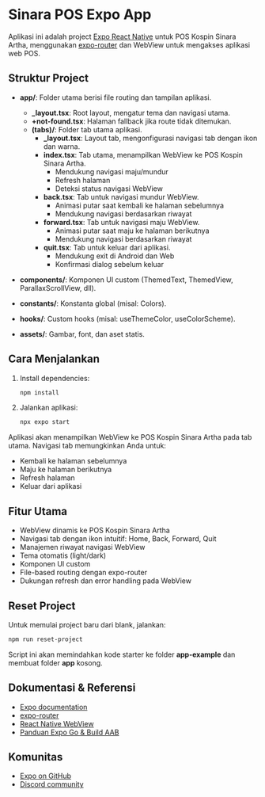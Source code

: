 # Sinara POS Expo App

Aplikasi ini adalah project [Expo React Native](https://expo.dev) untuk POS Kospin Sinara Artha, menggunakan [expo-router](https://expo.dev/router) dan WebView untuk mengakses aplikasi web POS.

## Struktur Project

- **app/**: Folder utama berisi file routing dan tampilan aplikasi.
  - **_layout.tsx**: Root layout, mengatur tema dan navigasi utama.
  - **+not-found.tsx**: Halaman fallback jika route tidak ditemukan.
  - **(tabs)/**: Folder tab utama aplikasi.
    - **_layout.tsx**: Layout tab, mengonfigurasi navigasi tab dengan ikon dan warna.
    - **index.tsx**: Tab utama, menampilkan WebView ke POS Kospin Sinara Artha.
      - Mendukung navigasi maju/mundur
      - Refresh halaman
      - Deteksi status navigasi WebView
    - **back.tsx**: Tab untuk navigasi mundur WebView.
      - Animasi putar saat kembali ke halaman sebelumnya
      - Mendukung navigasi berdasarkan riwayat
    - **forward.tsx**: Tab untuk navigasi maju WebView.
      - Animasi putar saat maju ke halaman berikutnya
      - Mendukung navigasi berdasarkan riwayat
    - **quit.tsx**: Tab untuk keluar dari aplikasi.
      - Mendukung exit di Android dan Web
      - Konfirmasi dialog sebelum keluar

- **components/**: Komponen UI custom (ThemedText, ThemedView, ParallaxScrollView, dll).
- **constants/**: Konstanta global (misal: Colors).
- **hooks/**: Custom hooks (misal: useThemeColor, useColorScheme).
- **assets/**: Gambar, font, dan aset statis.

## Cara Menjalankan

1. Install dependencies:
   ```bash
   npm install
   ```
2. Jalankan aplikasi:
   ```bash
   npx expo start
   ```

Aplikasi akan menampilkan WebView ke POS Kospin Sinara Artha pada tab utama. Navigasi tab memungkinkan Anda untuk:
- Kembali ke halaman sebelumnya
- Maju ke halaman berikutnya
- Refresh halaman
- Keluar dari aplikasi

## Fitur Utama
- WebView dinamis ke POS Kospin Sinara Artha
- Navigasi tab dengan ikon intuitif: Home, Back, Forward, Quit
- Manajemen riwayat navigasi WebView
- Tema otomatis (light/dark)
- Komponen UI custom
- File-based routing dengan expo-router
- Dukungan refresh dan error handling pada WebView

## Reset Project

Untuk memulai project baru dari blank, jalankan:
```bash
npm run reset-project
```
Script ini akan memindahkan kode starter ke folder **app-example** dan membuat folder **app** kosong.

## Dokumentasi & Referensi
- [Expo documentation](https://docs.expo.dev/)
- [expo-router](https://expo.dev/router)
- [React Native WebView](https://github.com/react-native-webview/react-native-webview)
- [Panduan Expo Go & Build AAB](./EXPOGO.md)

## Komunitas
- [Expo on GitHub](https://github.com/expo/expo)
- [Discord community](https://chat.expo.dev)
